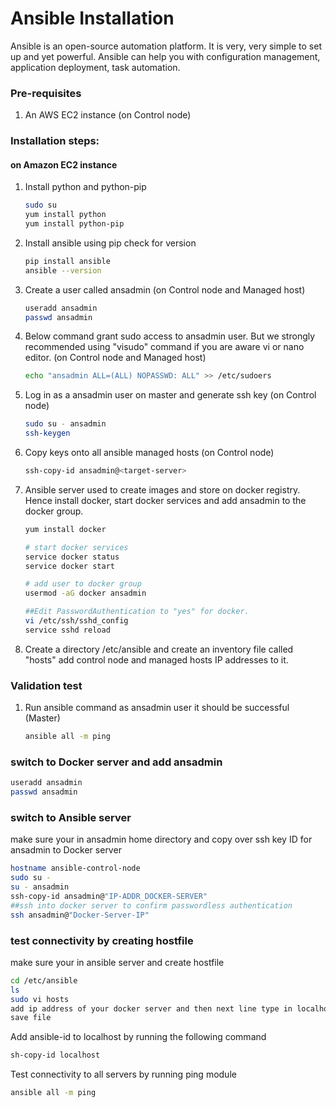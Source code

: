 # Ansible Installation

Ansible is an open-source automation platform. It is very, very simple to set up and yet powerful. Ansible can help you with configuration management, application deployment, task automation.

### Pre-requisites

1. An AWS EC2 instance (on Control node)

### Installation steps:
#### on Amazon EC2 instance

1. Install python and python-pip
   ```sh
   sudo su
   yum install python
   yum install python-pip
   ```
1. Install ansible using pip check for version
    ```sh
    pip install ansible
   ansible --version
   ```
   
1. Create a user called ansadmin (on Control node and Managed host)  
   ```sh
   useradd ansadmin
   passwd ansadmin
   ```
1. Below command grant sudo access to ansadmin user. But we strongly recommended using "visudo" command if you are aware vi or nano editor.  (on Control node and Managed host)
   ```sh
   echo "ansadmin ALL=(ALL) NOPASSWD: ALL" >> /etc/sudoers
   ```
   
1. Log in as a ansadmin user on master and generate ssh key (on Control node)
   ```sh 
   sudo su - ansadmin
   ssh-keygen
   ```
1. Copy keys onto all ansible managed hosts (on Control node)
   ```sh 
   ssh-copy-id ansadmin@<target-server>
   ```

1. Ansible server used to create images and store on docker registry. Hence install docker, start docker services and add ansadmin to the docker group. 
   ```sh
   yum install docker
   
   # start docker services 
   service docker status
   service docker start 
   
   # add user to docker group 
   usermod -aG docker ansadmin
   
   ##Edit PasswordAuthentication to "yes" for docker.
   vi /etc/ssh/sshd_config
   service sshd reload

   ```
   
1. Create a directory /etc/ansible and create an inventory file called "hosts" add control node and managed hosts IP addresses to it. 


### Validation test

   
1. Run ansible command as ansadmin user it should be successful (Master)
   ```sh 
   ansible all -m ping
   ```
### switch to Docker server and add ansadmin

   ```sh
   useradd ansadmin
   passwd ansadmin
   ```
### switch to Ansible server
make sure your in ansadmin home directory and copy over ssh key ID for ansadmin to Docker server 
   ```sh
   hostname ansible-control-node
   sudo su -
   su - ansadmin
   ssh-copy-id ansadmin@"IP-ADDR_DOCKER-SERVER"
   ##ssh into docker server to confirm passwordless authentication
   ssh ansadmin@"Docker-Server-IP"
   ```

### test connectivity by creating hostfile
make sure your in ansible server and create hostfile
   ```sh
   cd /etc/ansible
   ls
   sudo vi hosts
   add ip address of your docker server and then next line type in localhost
   save file
   ```
Add ansible-id to localhost by running the following command
   ```sh
   sh-copy-id localhost
   ```

Test connectivity to all servers by running ping module
   ```sh
   ansible all -m ping
   ```

   
   






